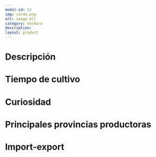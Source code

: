 ```yaml
---
modal-id: 12
img: cardo.png
alt: image-alt
category: Verdura
description:
layout: product
---
```


# Descripción

# Tiempo de cultivo

# Curiosidad

# Principales provincias productoras
<div class="chart"></div>

# Import-export
